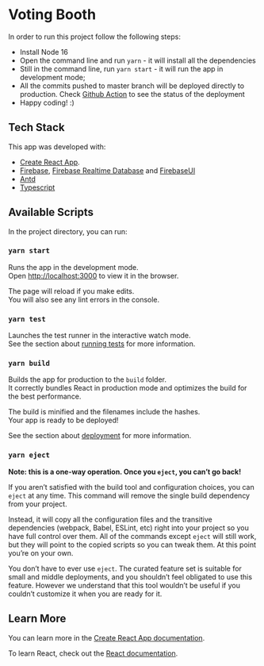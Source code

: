 # Voting Booth

In order to run this project follow the following steps:
- Install Node 16
- Open the command line and run `yarn` - it will install all the dependencies
- Still in the command line, run `yarn start` - it will run the app in development mode;
- All the commits pushed to master branch will be deployed directly to production. Check [Github Action](https://github.com/esnaveiro/voting-booth/actions) to see the status of the deployment
- Happy coding! :)

## Tech Stack

This app was developed with:
- [Create React App](https://github.com/facebook/create-react-app). 
- [Firebase](https://firebase.google.com/), [Firebase Realtime Database](https://firebase.google.com/docs/database/web/start) and [FirebaseUI](https://github.com/firebase/firebaseui-web)
- [Antd](https://ant.design/)
- [Typescript](https://www.typescriptlang.org/)

## Available Scripts

In the project directory, you can run:

### `yarn start`

Runs the app in the development mode.\
Open [http://localhost:3000](http://localhost:3000) to view it in the browser.

The page will reload if you make edits.\
You will also see any lint errors in the console.

### `yarn test`

Launches the test runner in the interactive watch mode.\
See the section about [running tests](https://facebook.github.io/create-react-app/docs/running-tests) for more information.

### `yarn build`

Builds the app for production to the `build` folder.\
It correctly bundles React in production mode and optimizes the build for the best performance.

The build is minified and the filenames include the hashes.\
Your app is ready to be deployed!

See the section about [deployment](https://facebook.github.io/create-react-app/docs/deployment) for more information.

### `yarn eject`

**Note: this is a one-way operation. Once you `eject`, you can’t go back!**

If you aren’t satisfied with the build tool and configuration choices, you can `eject` at any time. This command will remove the single build dependency from your project.

Instead, it will copy all the configuration files and the transitive dependencies (webpack, Babel, ESLint, etc) right into your project so you have full control over them. All of the commands except `eject` will still work, but they will point to the copied scripts so you can tweak them. At this point you’re on your own.

You don’t have to ever use `eject`. The curated feature set is suitable for small and middle deployments, and you shouldn’t feel obligated to use this feature. However we understand that this tool wouldn’t be useful if you couldn’t customize it when you are ready for it.

## Learn More

You can learn more in the [Create React App documentation](https://facebook.github.io/create-react-app/docs/getting-started).

To learn React, check out the [React documentation](https://reactjs.org/).
